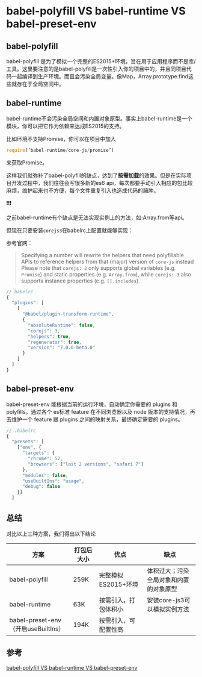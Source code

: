 # babel-polyfill VS babel-runtime VS babel-preset-env

## babel-polyfill

babel-polyfill 是为了模拟一个完整的ES2015+环境，旨在用于应用程序而不是库/工具。这里要注意的是babel-polyfill是一次性引入你的项目中的，并且同项目代码一起编译到生产环境。而且会污染全局变量。像Map，Array.prototype.find这些就存在于全局空间中。



## babel-runtime

babel-runtime不会污染全局空间和内置对象原型。事实上babel-runtime是一个模块，你可以把它作为依赖来达成ES2015的支持。

比如环境不支持Promise，你可以在项目中加入

```js
require(‘babel-runtime/core-js/promise’)
```

来获取Promise。

这样我们就弥补了babel-polyfill的缺点，达到了**按需加载**的效果。但是在实际项目开发过程中，我们往往会写很多新的es6 api，每次都要手动引入相应的包比较麻烦，维护起来也不方便，每个文件重复引入也造成代码的臃肿。



❗❗❗

之前babel-runtime有个缺点是无法实现实例上的方法，如:Array.from等api。

但现在只要安装`corejs3`在babelrc上配置就能够实现：

参考官网：

> Specifying a number will rewrite the helpers that need polyfillable APIs to reference helpers from that (major) version of `core-js` instead Please note that `corejs: 2` only supports global variables (e.g. `Promise`) and static properties (e.g. `Array.from`), while `corejs: 3` also supports instance properties (e.g. `[].includes`).

```js
// babelrc
{
  "plugins": [
    [
      "@babel/plugin-transform-runtime",
      {
        "absoluteRuntime": false,
        "corejs": 3,
        "helpers": true,
        "regenerator": true,
        "version": "7.0.0-beta.0"
      }
    ]
  ]
}
```



## babel-preset-env

babel-preset-env 能根据当前的运行环境，自动确定你需要的 plugins 和 polyfills。通过各个 es标准 feature 在不同浏览器以及 node 版本的支持情况，再去维护一个 feature 跟 plugins 之间的映射关系，最终确定需要的 plugins。

```js
// .babelrc
{
  "presets": [
    ["env", {
      "targets": {
        "chrome": 52,
        "browsers": ["last 2 versions", "safari 7"]
      },
      "modules": false,
      "useBuiltIns": "usage",
      "debug": false
    }]
  ]
```

## 总结

对比以上三种方案，我们得出以下结论

| 方案                                | 打包后大小 | 优点                 | 缺点                                   |
| ----------------------------------- | ---------- | -------------------- | -------------------------------------- |
| babel-polyfill                      | 259K       | 完整模拟ES2015+环境  | 体积过大；污染全局对象和内置的对象原型 |
| babel-runtime                       | 63K        | 按需引入，打包体积小 | 安装core-js3可以模拟实例方法           |
| babel-preset-env（开启useBuiltIns） | 194K       | 按需引入，可配置性高 |                                        |



## 参考

[babel-polyfill VS babel-runtime VS babel-preset-env](https://juejin.cn/post/6844903602822053895#heading-1)